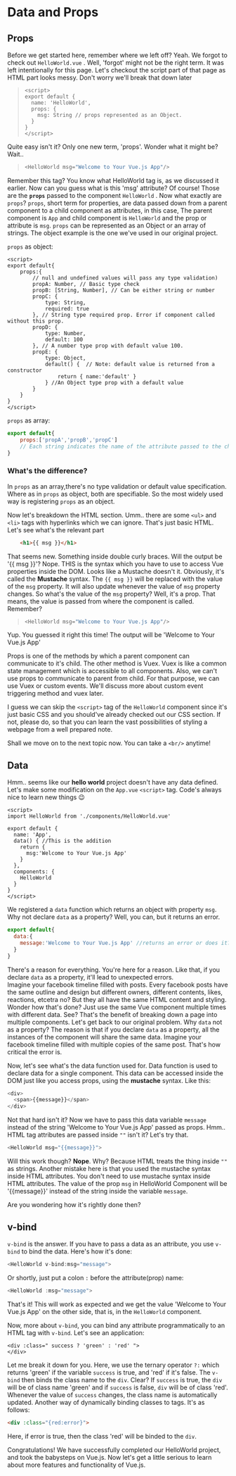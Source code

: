 # Data and Props

## Props

Before we get started here, remember where we left off? Yeah. We forgot to check out ```HelloWorld.vue``` . Well, 'forgot' might not be the right term. It was left intentionally for this page. Let's checkout the script part of that page as HTML part looks messy. Don't worry we'll break that down later

> ```vue
> <script>
> export default {
>   name: 'HelloWorld',
>   props: {
>     msg: String // props represented as an Object.
>   }
> }
> </script>
> ```

Quite easy isn't it? Only one new term, 'props'. Wonder what it might be? Wait..

> ```js
> <HelloWorld msg="Welcome to Your Vue.js App"/>
> ```

Remember this tag? You know what HelloWorld tag is, as we discussed it earlier. Now can you guess what is this 'msg' attribute? Of course! Those are the **```props```** passed to the component ```HelloWorld``` . Now what exactly are ```props```? ```props```, short term for properties, are data passed down from a parent component to a child component as attributes, in this case, The parent component is ```App``` and child component is ```HelloWorld``` and the prop or attribute is ```msg```. ```props``` can be represented as an Object or an array of strings. The object example is the one we've used in our original project.

```props``` as object:

```vue
<script>
export default{
    props:{
        // null and undefined values will pass any type validation)
        propA: Number, // Basic type check
        propB: [String, Number], // Can be either string or number
        propC: {
            type: String,
            required: true
        }, // String type required prop. Error if component called without this prop.
        propD: {
            type: Number,
            default: 100
        }, // A number type prop with default value 100.
        propE: {
            type: Object,
            default() {  // Note: default value is returned from a constructor
                return { name:'default' }
            } //An Object type prop with a default value 
        } 
    }
}
</script>
```

```props``` as array:

```js
export default{
    props:['propA','propB','propC']
    // Each string indicates the name of the attribute passed to the child
}
```

### What's the difference?

In ```props``` as an array,there's no type validation or default value specification. Where as in ```props``` as object, both are specifiable. So the most widely used way is registering ```props``` as an object.

Now let's breakdown the HTML section. Umm.. there are some ```<ul>``` and ```<li>``` tags with hyperlinks which we can ignore. That's just basic HTML. Let's see what's the relevant part

```html
    <h1>{{ msg }}</h1>
```

That seems new. Something inside double curly braces. Will the output be '{{ msg }}'? Nope. THIS is the syntax which you have to use to access Vue properties inside the DOM. Looks like a Mustache doesn't it. Obviously, it's called the **Mustache** syntax. The ```{{ msg }}``` will be replaced with the value of the ```msg``` property. It will also update whenever the value of ```msg``` property changes. So what's the value of the ```msg``` property? Well, it's a prop. That means, the value is passed from where the component is called. Remember?

> ```js
> <HelloWorld msg="Welcome to Your Vue.js App"/>
> ```

Yup. You guessed it right this time! The output will be 'Welcome to Your Vue.js App' 

Props is one of the methods by which a parent component can communicate to it's child. The other method is Vuex. Vuex is like a common state management which is accessible to all components. Also, we can't use props to communicate to parent from child. For that purpose, we can use Vuex or custom events. We'll discuss more about custom event triggering method and vuex later.

I guess we can skip the ```<script>``` tag of the ```HelloWorld``` component since it's just basic CSS and you should've already checked out our CSS section. If not, please do, so that you can learn the vast possibilities of styling a webpage from a well prepared note.

Shall we move on to the next topic now. You can take a ```<br/>``` anytime!

## Data

Hmm.. seems like our **hello world** project doesn't have any data defined. Let's make some modification on the ```App.vue``` ```<script>``` tag. Code's always nice to learn new things :wink:

```vue
<script>
import HelloWorld from './components/HelloWorld.vue'

export default {
  name: 'App',
  data() { //This is the addition
    return {
      msg:'Welcome to Your Vue.js App'
    }  
  },
  components: {
    HelloWorld
  }
}
</script>
```

We registered a ```data``` function which returns an object with property ```msg```. Why not declare ```data``` as a property? Well, you can, but it returns an error.

```js
export default{
  data:{
    message:'Welcome to Your Vue.js App' //returns an error or does it? Try it out!
  }
}
```

There's a reason for everything. You're here for a reason. Like that, if you declare ```data``` as a property, it'll lead to unexpected errors.    
Imagine your facebook timeline filled with posts. Every facebook posts have the same outline and design but different owners, different contents, likes, reactions, etcetra no? But they all have the same HTML content and styling. Wonder how that's done? Just use the same Vue component multiple times with different data. See? That's the benefit of breaking down a page into multiple components. Let's get back to our original problem. Why ```data``` not as a property? The reason is that if you declare ```data``` as a property, all the instances of the component will share the same data. Imagine your facebook timeline filled with multiple copies of the same post. That's how critical the error is.

Now, let's see what's the data function used for. Data function is used to declare data for a single component. This data can be accessed inside the DOM just like you access props, using the **mustache** syntax. Like this:

```js
<div>
  <span>{{message}}</span>
</div>
```

Not that hard isn't it? Now we have to pass this data variable ```message``` instead of the string 'Welcome to Your Vue.js App' passed as props. Hmm.. HTML tag attributes are passed inside ```""``` isn't it? Let's try that.

```js
<HelloWorld msg="{{message}}">
``` 

Will this work though? **Nope**. Why? Because HTML treats the thing inside ```""``` as strings. Another mistake here is that you used the mustache syntax inside HTML attributes. You don't need to use mustache syntax inside HTML attributes. The value of the prop ```msg``` in HelloWorld Component will be '{{message}}' instead of the string inside the variable ```message```. 

Are you wondering how it's rightly done then? 

## v-bind

```v-bind``` is the answer. If you have to pass a data as an attribute, you use ```v-bind``` to bind the data. Here's how it's done:

```js
<HelloWorld v-bind:msg="message">
```

Or shortly, just put a colon ```:``` before the attribute(prop) name:

```js
<HelloWorld :msg="message">
```

That's it! This will work as expected and we get the value 'Welcome to Your Vue.js App' on the other side, that is, in the ```HelloWorld``` component. 

Now, more about ```v-bind```, you can bind any attribute programmatically to an HTML tag with ```v-bind```. Let's see an application:

```
<div :class=" success ? 'green' : 'red' ">
</div>
```

Let me break it down for you. Here, we use the ternary operator ```?:``` which returns 'green' if the variable ```success``` is true, and 'red' if it's false. The ```v-bind``` then binds the class name to the ```div```. Clear? If ```success``` is true, the ```div``` will be of class name 'green' and if ```success``` is false, ```div``` will be of class 'red'. Whenever the value of ```success``` changes, the class name is automatically updated. Another way of dynamically binding classes to tags. It's as follows:

```html
<div :class="{red:error}">
```

Here, if error is true, then the class 'red' will be binded to the ```div```. 

Congratulations! We have successfully completed our HelloWorld project, and took the babysteps on Vue.js. Now let's get a little serious to learn about more features and functionality of Vue.js.
